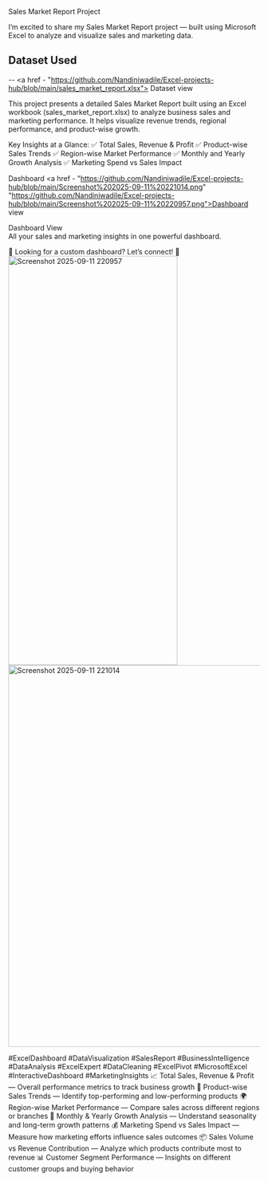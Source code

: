 Sales Market Report Project

I’m excited to share my Sales Market Report project — built using Microsoft Excel to analyze and visualize sales and marketing data.

## Dataset Used
-- <a href - "https://github.com/Nandiniwadile/Excel-projects-hub/blob/main/sales_market_report.xlsx"> Dataset view<a/>

This project presents a detailed Sales Market Report built using an Excel workbook (sales_market_report.xlsx) to analyze business sales and marketing performance. It helps visualize revenue trends, regional performance, and product-wise growth.

Key Insights at a Glance:
✅ Total Sales, Revenue & Profit ✅ Product-wise Sales Trends ✅ Region-wise Market Performance ✅ Monthly and Yearly Growth Analysis ✅ Marketing Spend vs Sales Impact

Dashboard <a href - "https://github.com/Nandiniwadile/Excel-projects-hub/blob/main/Screenshot%202025-09-11%20221014.png"
                    "https://github.com/Nandiniwadile/Excel-projects-hub/blob/main/Screenshot%202025-09-11%20220957.png">Dashboard view</a>

Dashboard View                    
All your sales and marketing insights in one powerful dashboard.

💬 Looking for a custom dashboard? Let’s connect! 🤝
<img width="339" height="821" alt="Screenshot 2025-09-11 220957" src="https://github.com/user-attachments/assets/43bd654a-bf0a-4586-8bd3-c2cb5146fc88" />
<img width="761" height="766" alt="Screenshot 2025-09-11 221014" src="https://github.com/user-attachments/assets/c8489dd4-79a6-44c3-8a2e-85a0b905115e" />

#ExcelDashboard #DataVisualization #SalesReport #BusinessIntelligence #DataAnalysis #ExcelExpert #DataCleaning #ExcelPivot #MicrosoftExcel #InteractiveDashboard #MarketingInsights
📈 Total Sales, Revenue & Profit — Overall performance metrics to track business growth
🛒 Product-wise Sales Trends — Identify top-performing and low-performing products
🌍 Region-wise Market Performance — Compare sales across different regions or branches
📅 Monthly & Yearly Growth Analysis — Understand seasonality and long-term growth patterns
💰 Marketing Spend vs Sales Impact — Measure how marketing efforts influence sales outcomes
📦 Sales Volume vs Revenue Contribution — Analyze which products contribute most to revenue
📊 Customer Segment Performance — Insights on different customer groups and buying behavior

